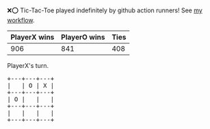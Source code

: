 :x::o: Tic-Tac-Toe played indefinitely by github action runners! See [my workflow](.github/workflows/play.yaml).

|PlayerX wins|PlayerO wins|Ties|
|-|-|-|
|906|841|408|

PlayerX's turn.

<pre>
+---+---+---+
|   | O | X |
+---+---+---+
| O |   |   |
+---+---+---+
|   |   |   |
+---+---+---+
</pre>